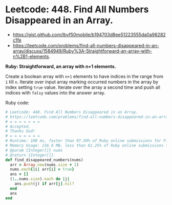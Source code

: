 # Leetcode: 448. Find All Numbers Disappeared in an Array. 

- https://gist.github.com/lbvf50mobile/b194703d8ee51223555da0a98282c1fe
- https://leetcode.com/problems/find-all-numbers-disappeared-in-an-array/discuss/1584949/Ruby%3A-Straightforward-an-array-with-n%2B1-elements.

**Ruby: Straightforward, an array with n+1 elements.**

Create a boolean array with `n+1` elements to have indices in the range from `1` till `n`. Iterate over input array marking occurred numbers in the array by index setting `true` value. Iterate over the array a second time and push all indices with `falsy` values into the answer array.
 
Ruby code:
```Ruby
# Leetcode: 448. Find All Numbers Disappeared in an Array. 
# https://leetcode.com/problems/find-all-numbers-disappeared-in-an-array/
# = = = = = = =
# Accepted.
# Thanks God!
# = = = = = = =
# Runtime: 108 ms, faster than 97.50% of Ruby online submissions for Find All Numbers Disappeared in an Array.
# Memory Usage: 216.8 MB, less than 61.25% of Ruby online submissions for Find All Numbers Disappeared in an Array.
# @param {Integer[]} nums
# @return {Integer[]}
def find_disappeared_numbers(nums)
  arr = Array.new(nums.size + 1)
  nums.each{|i| arr[i] = true}
  ans = []
  (1..nums.size).each do |j|
    ans.push(j) if arr[j].nil?
  end
  ans
end
```
